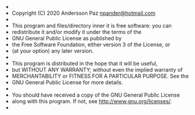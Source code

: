  * 
 * Copyright (C) 2020 Andersson Paz <npander@hotmail.com>
 *
 * This program and files/directory inner it is free software: you can 
 * redistribute it and/or modify it under the terms of the 
 * GNU General Public License as published by
 * the Free Software Foundation, either version 3 of the License, or
 * (at your option) any later version.
 *
 * This program is distributed in the hope that it will be useful,
 * but WITHOUT ANY WARRANTY; without even the implied warranty of
 * MERCHANTABILITY or FITNESS FOR A PARTICULAR PURPOSE.  See the
 * GNU General Public License for more details.
 *
 * You should have received a copy of the GNU General Public License
 * along with this program.  If not, see <http://www.gnu.org/licenses/>.
 *